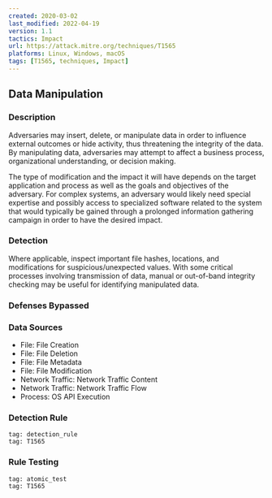 ```yaml
---
created: 2020-03-02
last_modified: 2022-04-19
version: 1.1
tactics: Impact
url: https://attack.mitre.org/techniques/T1565
platforms: Linux, Windows, macOS
tags: [T1565, techniques, Impact]
---
```


## Data Manipulation

### Description

Adversaries may insert, delete, or manipulate data in order to influence external outcomes or hide activity, thus threatening the integrity of the data. By manipulating data, adversaries may attempt to affect a business process, organizational understanding, or decision making.

The type of modification and the impact it will have depends on the target application and process as well as the goals and objectives of the adversary. For complex systems, an adversary would likely need special expertise and possibly access to specialized software related to the system that would typically be gained through a prolonged information gathering campaign in order to have the desired impact.

### Detection

Where applicable, inspect important file hashes, locations, and modifications for suspicious/unexpected values. With some critical processes involving transmission of data, manual or out-of-band integrity checking may be useful for identifying manipulated data.

### Defenses Bypassed



### Data Sources

  - File: File Creation
  -  File: File Deletion
  -  File: File Metadata
  -  File: File Modification
  -  Network Traffic: Network Traffic Content
  -  Network Traffic: Network Traffic Flow
  -  Process: OS API Execution
### Detection Rule

```query
tag: detection_rule
tag: T1565
```

### Rule Testing

```query
tag: atomic_test
tag: T1565
```
